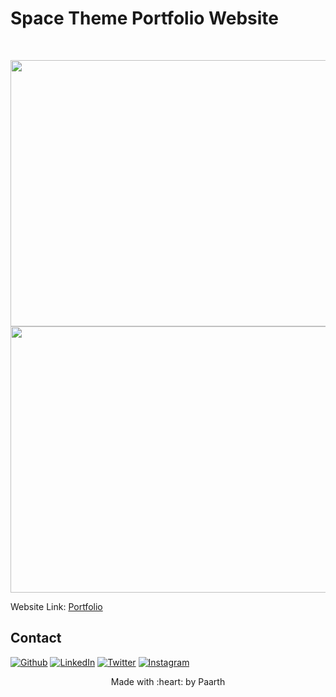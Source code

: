 
# Space Theme Portfolio Website

<!-- PROJECT LOGO -->
<br />
<p align="center">
  <a href="https://github.com/PAARTH2608/Portfolio">
    <img src="https://res.cloudinary.com/dcogm6vx9/image/upload/v1675374439/Screenshot_2023-02-03_031112_fdleip.png" alt="project pic" width="1140" height="426">
  </a>
   <a href="https://github.com/PAARTH2608/Portfolio">
    <img src="https://res.cloudinary.com/dcogm6vx9/image/upload/v1675374436/Screenshot_2023-02-03_031201_hiv3dr.png" alt="project pic" width="1140" height="426">
  </a>
 
  Website Link: [Portfolio](https://portfolio-paarth.vercel.app/)
  </p>
</p>


<!-- CONTACT -->
## Contact

<a href="https://portfolio-paarth.vercel.app/" target="_blank"><img alt="Github" src="https://img.shields.io/badge/-Website-brightgreen?style=for-the-badge&logo=appveyor&logoColor=white&color=999900&logo=data:null" /></a>
<a href="https://www.linkedin.com/in/paarth-jain-470522208/" target="_blank"><img alt="LinkedIn" src="https://img.shields.io/badge/linkedin-%230077B5.svg?&style=for-the-badge&logo=linkedin&logoColor=white" /></a>
<a href="https://twitter.com/PAARTHJAIN7" target="_blank"><img alt="Twitter" src="https://img.shields.io/badge/twitter-%231DA1F2.svg?&style=for-the-badge&logo=twitter&logoColor=white" /></a>
<a href="https://www.instagram.com/_paarth7_/" target="_blank"><img alt="Instagram" src="https://img.shields.io/badge/instagram-%FF69B4.svg?&style=for-the-badge&logo=instagram&logoColor=white&color=cd486b" /></a>

<p align="center">
Made with :heart: by Paarth
</p>
